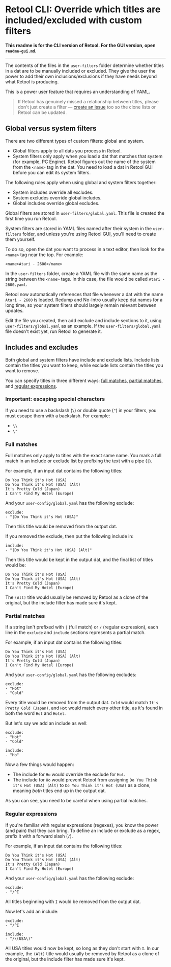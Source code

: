 # Retool CLI: Override which titles are included/excluded with custom filters

**This readme is for the CLI version of Retool. For the GUI version, open**
**`readme-gui.md`**.

---

The contents of the files in the `user-filters` folder determine whether titles
in a dat are to be manually included or excluded. They give the user the power
to add their own inclusions/exclusions if they have needs beyond what Retool is
producing.

This is a power user feature that requires an understanding of YAML.

> If Retool has genuinely missed a relationship between titles, please don't
> just create a filter &mdash;
> [create an issue](https://github.com/unexpectedpanda/retool/issues) too so the
> clone lists or Retool can be updated.


## Global versus system filters

There are two different types of custom filters: global and system.

* Global filters apply to all dats you process in Retool.
* System filters only apply when you load a dat that matches that system (for
  example, PC Engine). Retool figures out the name of the system from the
  `<name>` tag in the dat. You need to load a dat in Retool GUI before you
  can edit its system filters.

The following rules apply when using global and system filters together:

* System includes override all excludes.
* System excludes override global includes.
* Global includes override global excludes.

Global filters are stored in `user-filters/global.yaml`. This file is created
the first time you run Retool.

System filters are stored in YAML files named after their system in the
`user-filters` folder, and unless you're using Retool GUI, you'll need to create
them yourself.

To do so, open the dat you want to process in a text editor, then look for the
`<name>` tag near the top. For example:

```
<name>Atari - 2600</name>
```

In the `user-filters` folder, create a YAML file with the same name as the
string between the `<name>` tags. In this case, the file would be called
`Atari - 2600.yaml`.

Retool now automatically references that file whenever a dat with the name
`Atari - 2600` is loaded. Redump and No-Intro usually keep dat names for a long
time, so your system filters should largely remain relevant between updates.

Edit the file you created, then add exclude and include sections to it, using
`user-filters/global.yaml` as an example. If the `user-filters/global.yaml` file
doesn't exist yet, run Retool to generate it.


## Includes and excludes

Both global and system filters have include and exclude lists. Include lists
contain the titles you want to keep, while exclude lists contain the titles you
want to remove.

You can specify titles in three different ways: [full matches](#full-matches),
[partial matches](#partial-matches), and
[regular expressions](#regular-expressions).

### Important: escaping special characters

If you need to use a backslash (`\`) or double quote (`"`) in your filters, you
must escape them with a backslash. For example:

* `\\`
* `\"`

### Full matches

Full matches only apply to titles with the exact same name. You mark a full
match in an include or exclude list by prefixing the text with a pipe (`|`).

For example, if an input dat contains the following titles:

```
Do You Think it's Hot (USA)
Do You Think it's Hot (USA) (Alt)
It's Pretty Cold (Japan)
I Can't Find My Hotel (Europe)
```

And your `user-config/global.yaml` has the following exclude:

```
exclude:
- "|Do You Think it's Hot (USA)"
```

Then this title would be removed from the output dat.

If you removed the exclude, then put the following include in:

```
include:
- "|Do You Think it's Hot (USA) (Alt)"
```

Then this title would be kept in the output dat, and the final list of titles
would be:

```
Do You Think it's Hot (USA)
Do You Think it's Hot (USA) (Alt)
It's Pretty Cold (Japan)
I Can't Find My Hotel (Europe)
```

The `(Alt)` title would usually be removed by Retool as a clone of the original,
but the include filter has made sure it's kept.

### Partial matches
If a string isn't prefixed with `|` (full match) or `/` (regular expression),
each line in the `exclude` and `include` sections represents a partial match.

For example, if an input dat contains the following titles:

```
Do You Think it's Hot (USA)
Do You Think it's Hot (USA) (Alt)
It's Pretty Cold (Japan)
I Can't Find My Hotel (Europe)
```

And your `user-config/global.yaml` has the following excludes:

```
exclude:
- "Hot"
- "Cold"
```

Every title would be removed from the output dat. `Cold` would match
`It's Pretty Cold (Japan)`, and `Hot` would match every other title, as it's
found in both the word `Hot` and `Hotel`.

But let's say we add an include as well:

```
exclude:
- "Hot"
- "Cold"

include:
- "Ho"
```

Now a few things would happen:

* The include for `Ho` would override the exclude for `Hot`.
* The include for `Ho` would prevent Retool from assigning
  `Do You Think it's Hot (USA) (Alt)` to `Do You Think it's Hot (USA)` as a
  clone, meaning _both_ titles end up in the output dat.

As you can see, you need to be careful when using partial matches.

### Regular expressions

If you're familiar with regular expressions (regexes), you know the power (and
pain) that they can bring. To define an include or exclude as a regex, prefix it
with a forward slash (`/`).

For example, if an input dat contains the following titles:

```
Do You Think it's Hot (USA)
Do You Think it's Hot (USA) (Alt)
It's Pretty Cold (Japan)
I Can't Find My Hotel (Europe)
```

And your `user-config/global.yaml` has the following exclude:

```
exclude:
- "/^I
```

All titles beginning with `I` would be removed from the output dat.

Now let's add an include:

```
exclude:
- "/^I

include:
- "/\(USA\)"
```

All USA titles would now be kept, so long as they don't start with `I`. In our
example, the `(Alt)` title would usually be removed by Retool as a clone of the
original, but the include filter has made sure it's kept.